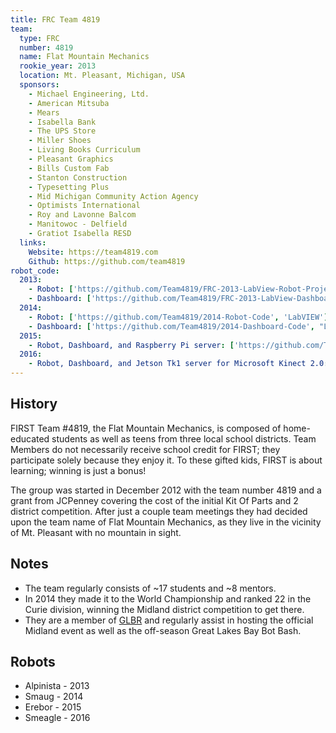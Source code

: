 ```yaml
---
title: FRC Team 4819
team:
  type: FRC
  number: 4819
  name: Flat Mountain Mechanics
  rookie_year: 2013
  location: Mt. Pleasant, Michigan, USA
  sponsors:
    - Michael Engineering, Ltd.
    - American Mitsuba
    - Mears
    - Isabella Bank
    - The UPS Store
    - Miller Shoes
    - Living Books Curriculum
    - Pleasant Graphics
    - Bills Custom Fab
    - Stanton Construction
    - Typesetting Plus
    - Mid Michigan Community Action Agency
    - Optimists International
    - Roy and Lavonne Balcom
    - Manitowoc - Delfield
    - Gratiot Isabella RESD
  links:
    Website: https://team4819.com
    Github: https://github.com/team4819
robot_code:
  2013:
    - Robot: ['https://github.com/Team4819/FRC-2013-LabView-Robot-Project', 'LabVIEW']
    - Dashboard: ['https://github.com/Team4819/FRC-2013-LabView-Dashboard-Project', "LabVIEW"]
  2014:
    - Robot: ['https://github.com/Team4819/2014-Robot-Code', 'LabVIEW']
    - Dashboard: ['https://github.com/Team4819/2014-Dashboard-Code', "LabVIEW"]
  2015:
    - Robot, Dashboard, and Raspberry Pi server: ['https://github.com/Team4819/2015-Python-Codebase', 'Python']
  2016:
    - Robot, Dashboard, and Jetson Tk1 server for Microsoft Kinect 2.0: ['https://github.com/Team4819/2016-Codebase', 'Python']
---
```


## History

 FIRST Team #4819, the Flat Mountain Mechanics, is composed of home-educated students as well as teens from three local school districts. Team Members do not necessarily receive school credit for FIRST; they participate solely because they enjoy it. To these gifted kids, FIRST is about learning; winning is just a bonus!

 The group was started in December 2012 with the team number 4819 and a grant from JCPenney covering the cost of the initial Kit Of Parts and 2 district competition. After just a couple team meetings they had decided upon the team name of Flat Mountain Mechanics, as they live in the vicinity of Mt. Pleasant with no mountain in sight.

## Notes

- The team regularly consists of ~17 students and ~8 mentors.
- In 2014 they made it to the World Championship and ranked 22 in the Curie division, winning the Midland district competition to get there.
- They are a member of [GLBR](http://www.first-glbr.org/) and regularly assist in hosting the official Midland event as well as the off-season Great Lakes Bay Bot Bash.

## Robots

- Alpinista - 2013
- Smaug - 2014
- Erebor - 2015
- Smeagle - 2016
